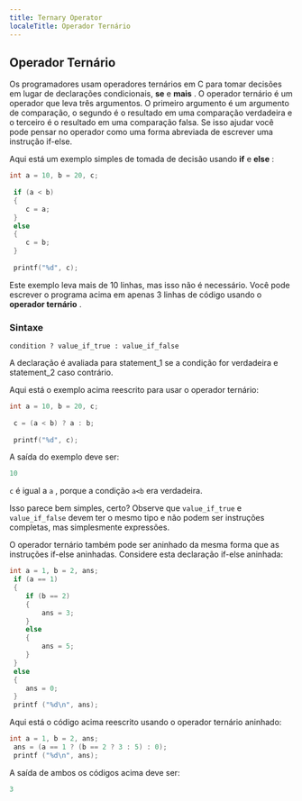 ```yaml
---
title: Ternary Operator
localeTitle: Operador Ternário
---
```

## Operador Ternário

Os programadores usam operadores ternários em C para tomar decisões em lugar de declarações condicionais, **se** e **mais** . O operador ternário é um operador que leva três argumentos. O primeiro argumento é um argumento de comparação, o segundo é o resultado em uma comparação verdadeira e o terceiro é o resultado em uma comparação falsa. Se isso ajudar você pode pensar no operador como uma forma abreviada de escrever uma instrução if-else.

Aqui está um exemplo simples de tomada de decisão usando **if** e **else** :

```c
int a = 10, b = 20, c; 
 
 if (a < b) 
 { 
    c = a; 
 } 
 else 
 { 
    c = b; 
 } 
 
 printf("%d", c); 
```

Este exemplo leva mais de 10 linhas, mas isso não é necessário. Você pode escrever o programa acima em apenas 3 linhas de código usando o **operador ternário** .

### Sintaxe

`condition ? value_if_true : value_if_false`

A declaração é avaliada para statement\_1 se a condição for verdadeira e statement\_2 caso contrário.

Aqui está o exemplo acima reescrito para usar o operador ternário:

```c
int a = 10, b = 20, c; 
 
 c = (a < b) ? a : b; 
 
 printf("%d", c); 
```

A saída do exemplo deve ser:

```c
10 
```

`c` é igual a `a` , porque a condição `a<b` era verdadeira.

Isso parece bem simples, certo? Observe que `value_if_true` e `value_if_false` devem ter o mesmo tipo e não podem ser instruções completas, mas simplesmente expressões.

O operador ternário também pode ser aninhado da mesma forma que as instruções if-else aninhadas. Considere esta declaração if-else aninhada:

```c
int a = 1, b = 2, ans; 
 if (a == 1) 
 { 
    if (b == 2) 
    { 
        ans = 3; 
    } 
    else 
    { 
        ans = 5; 
    } 
 } 
 else 
 { 
    ans = 0; 
 } 
 printf ("%d\n", ans); 
```

Aqui está o código acima reescrito usando o operador ternário aninhado:

```c
int a = 1, b = 2, ans; 
 ans = (a == 1 ? (b == 2 ? 3 : 5) : 0); 
 printf ("%d\n", ans); 
```

A saída de ambos os códigos acima deve ser:

```c
3 

```
